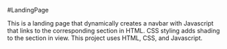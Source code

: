 #LandingPage

This is a landing page that dynamically creates a navbar with Javascript that links to the corresponding section in HTML. CSS styling adds shading to the section in view. This project uses HTML, CSS, and Javascript.
